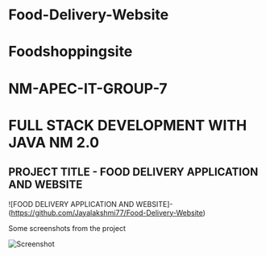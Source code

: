 # Food-Delivery-Website
# Foodshoppingsite
# NM-APEC-IT-GROUP-7
# FULL STACK DEVELOPMENT WITH JAVA NM 2.0
## PROJECT TITLE - FOOD DELIVERY APPLICATION AND WEBSITE

![FOOD DELIVERY APPLICATION AND WEBSITE]-(https://github.com/Jayalakshmi77/Food-Delivery-Website)

Some screenshots from the project

![Screenshot ](https://github.com/Jayalakshmi77/Food-Delivery-Website/tree/main/PROJECT%20SCREENSHOTS)
















